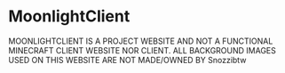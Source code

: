 # MoonlightClient

MOONLIGHTCLIENT IS A PROJECT WEBSITE AND NOT A FUNCTIONAL MINECRAFT CLIENT WEBSITE NOR CLIENT. 
ALL BACKGROUND IMAGES USED ON THIS WEBSITE ARE NOT MADE/OWNED BY Snozzibtw
